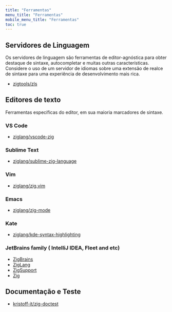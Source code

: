 ```yaml
---
title: "Ferramentas"
menu_title: "Ferramentas"
mobile_menu_title: "Ferramentas"
toc: true
---
```


## Servidores de Linguagem
Os servidores de linguagem são ferramentas de editor-agnóstica para obter destaque de sintaxe, autocompletar e muitas outras características. Considere o uso de um servidor de idiomas sobre uma extensão de realce de sintaxe para uma experiência de desenvolvimento mais rica.

- [zigtools/zls](https://github.com/zigtools/zls)

## Editores de texto
Ferramentas específicas do editor, em sua maioria marcadores de sintaxe. 

### VS Code
- [ziglang/vscode-zig](https://github.com/ziglang/vscode-zig)

### Sublime Text
- [ziglang/sublime-zig-language](https://github.com/ziglang/sublime-zig-language)

### Vim
- [ziglang/zig.vim](https://github.com/ziglang/zig.vim)

### Emacs
- [ziglang/zig-mode](https://github.com/ziglang/zig-mode)

### Kate
- [ziglang/kde-syntax-highlighting](https://github.com/ziglang/kde-syntax-highlighting)

### JetBrains family ( IntelliJ IDEA, Fleet and etc)
- [ZigBrains](https://plugins.jetbrains.com/plugin/22456-zigbrains)
- [ZigLang](https://plugins.jetbrains.com/plugin/17143-ziglang)
- [ZigSupport](https://plugins.jetbrains.com/plugin/18062-zig-support)
- [Zig](https://plugins.jetbrains.com/plugin/10560-zig)

## Documentação e Teste
- [kristoff-it/zig-doctest](https://github.com/kristoff-it/zig-doctest)

